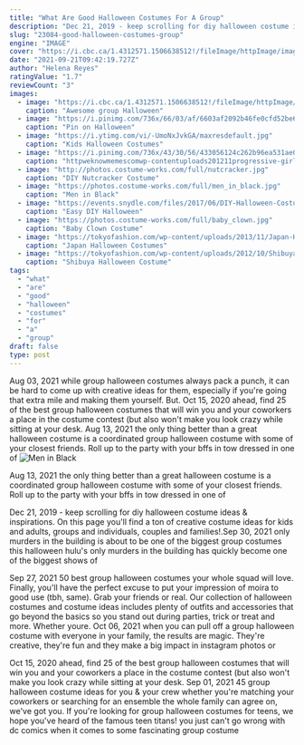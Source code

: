 ```yaml
---
title: "What Are Good Halloween Costumes For A Group"
description: "Dec 21, 2019 - keep scrolling for diy halloween costume ideas & inspirations. On this page you'll find a ton of creative costume ideas for kids and adults, groups and individuals, couples and families!."
slug: "23084-good-halloween-costumes-group"
engine: "IMAGE"
cover: "https://i.cbc.ca/1.4312571.1506638512!/fileImage/httpImage/image.jpg_gen/derivatives/16x9_780/shark-costume.jpg"
date: "2021-09-21T09:42:19.727Z"
author: "Helena Reyes"
ratingValue: "1.7"
reviewCount: "3"
images:
  - image: "https://i.cbc.ca/1.4312571.1506638512!/fileImage/httpImage/image.jpg_gen/derivatives/16x9_780/shark-costume.jpg"
    caption: "Awesome group Halloween"
  - image: "https://i.pinimg.com/736x/66/03/af/6603af2092b46fe0cfd52be64844601b.jpg"
    caption: "Pin on Halloween"
  - image: "https://i.ytimg.com/vi/-UmoNxJvkGA/maxresdefault.jpg"
    caption: "Kids Halloween Costumes"
  - image: "https://i.pinimg.com/736x/43/30/56/433056124c262b96ea531ae0b1e612fa--old-halloween-costumes-epic-costumes.jpg"
    caption: "httpweknowmemescomwp-contentuploads201211progressive-girl-halloween-costum Cool"
  - image: "http://photos.costume-works.com/full/nutcracker.jpg"
    caption: "DIY Nutcracker Costume"
  - image: "https://photos.costume-works.com/full/men_in_black.jpg"
    caption: "Men in Black"
  - image: "https://events.snydle.com/files/2017/06/DIY-Halloween-Costume-Ideas-7.jpg"
    caption: "Easy DIY Halloween"
  - image: "https://photos.costume-works.com/full/baby_clown.jpg"
    caption: "Baby Clown Costume"
  - image: "https://tokyofashion.com/wp-content/uploads/2013/11/Japan-Halloween-Costumes-13-095.jpg"
    caption: "Japan Halloween Costumes"
  - image: "https://tokyofashion.com/wp-content/uploads/2012/10/Shibuya-Halloween-Costumes-2012-012.jpg"
    caption: "Shibuya Halloween Costume"
tags:
  - "what"
  - "are"
  - "good"
  - "halloween"
  - "costumes"
  - "for"
  - "a"
  - "group"
draft: false
type: post
---
```


Aug 03, 2021 while group halloween costumes always pack a punch, it can be hard to come up with creative ideas for them, especially if you're going that extra mile and making them yourself. But. Oct 15, 2020 ahead, find 25 of the best group halloween costumes that will win you and your coworkers a place in the costume contest (but also won't make you look crazy while sitting at your desk. Aug 13, 2021 the only thing better than a great halloween costume is a coordinated group halloween costume with some of your closest friends. Roll up to the party with your bffs in tow dressed in one of
![Men in Black](https://photos.costume-works.com/full/men_in_black.jpg "Men in Black")

Aug 13, 2021 the only thing better than a great halloween costume is a coordinated group halloween costume with some of your closest friends. Roll up to the party with your bffs in tow dressed in one of
<!--inArticleAds-->

<!--galleryOne-->

Dec 21, 2019 - keep scrolling for diy halloween costume ideas & inspirations. On this page you'll find a ton of creative costume ideas for kids and adults, groups and individuals, couples and families!.Sep 30, 2021 only murders in the building is about to be one of the biggest group costumes this halloween hulu's only murders in the building has quickly become one of the biggest shows of
<!--inArticleAds-->

<!--galleryTwo-->

Sep 27, 2021 50 best group halloween costumes your whole squad will love.  Finally, you'll have the perfect excuse to put your impression of moira to good use (tbh, same). Grab your friends or real. Our collection of halloween costumes and costume ideas includes plenty of outfits and accessories that go beyond the basics so you stand out during parties, trick or treat and more. Whether youre. Oct 06, 2021 when you can pull off a group halloween costume with everyone in your family, the results are magic. They're creative, they're fun and they make a big impact in instagram photos or
<!--galleryThree-->

Oct 15, 2020 ahead, find 25 of the best group halloween costumes that will win you and your coworkers a place in the costume contest (but also won't make you look crazy while sitting at your desk. Sep 01, 2021 45 group halloween costume ideas for you & your crew whether you're matching your coworkers or searching for an ensemble the whole family can agree on, we've got you. If you're looking for group halloween costumes for teens, we hope you've heard of the famous teen titans! you just can't go wrong with dc comics when it comes to some fascinating group costume